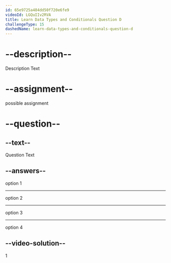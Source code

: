 ```yaml
---
id: 65e9725a484dd50f720e6fe9
videoId: LGQuIIv2RVA
title: Learn Data Types and Conditionals Question D
challengeType: 15
dashedName: learn-data-types-and-conditionals-question-d
---
```

# --description--

Description Text

# --assignment--

possible assignment

# --question--

## --text--

Question Text

## --answers--

option 1

---

option 2

---

option 3

---

option 4

## --video-solution--

1
